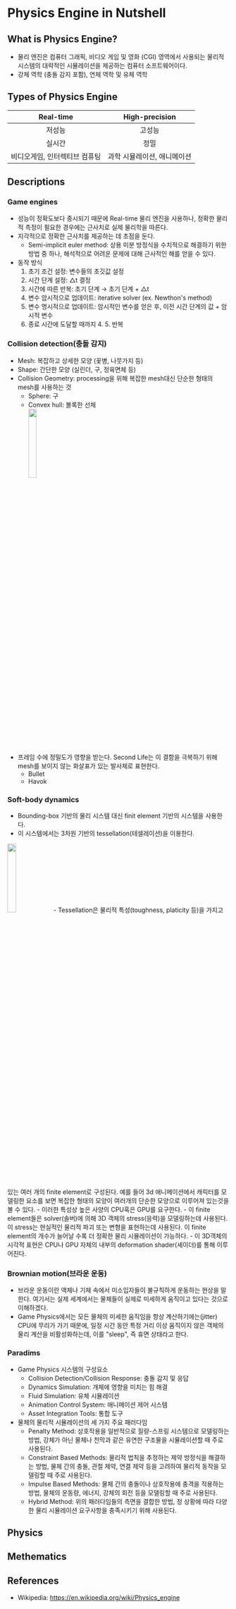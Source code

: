 Physics Engine in Nutshell
==========================


## What is Physics Engine?
- 물리 엔진은 컴퓨터 그래픽, 비디오 게임 및 영화 (CGI) 영역에서 사용되는 물리적 시스템의 대략적인 시뮬레이션을 제공하는 컴퓨터 소프트웨어이다.
- 강체 역학 (충돌 감지 포함), 연체 역학 및 유체 역학


## Types of Physics Engine
Real-time | High-precision
:---:|:---:
저성능 | 고성능
실시간 | 정밀
비디오게임, 인터렉티브 컴퓨팅 | 과학 시뮬레이션, 애니메이션


## Descriptions
### Game engines
- 성능이 정확도보다 중시되기 때문에 Real-time 물리 엔진을 사용하나, 정확한 물리적 측정이 필요한 경우에는 근사치로 실제 물리학을 따른다.
- 지각적으로 정확한 근사치를 제공하는 데 초점을 둔다.
	- Semi-implicit euler method: 상용 미분 방정식을 수치적으로 해결하기 위한 방법 중 하나, 해석적으로 어려운 문제에 대해 근사적인 해를 얻을 수 있다.
- 동작 방식
	1. 초기 조건 설정: 변수들의 초깃값 설정
	2. 시간 단계 설정: △t 결정
	3. 시간에 따른 반복: 초기 단계 → 초기 단계 + △t
	4. 변수 암시적으로 업데이트: iterative solver (ex. Newthon's method)
	5. 변수 명시적으로 업데이트: 암시적인 변수를 얻은 후, 이전 시간 단계의 값 + 암시적 변수
	6. 종료 시간에 도달할 때까지 4. 5. 반복

### Collision detection(충돌 감지)
- Mesh: 복잡하고 상세한 모양 (꽃병, 나뭇가지 등)
- Shape: 간단한 모양 (실린더, 구, 정육면체 등)
- Collision Geometry: processing을 위해 복잡한 mesh대신 단순한 형태의 mesh를 사용하는 것
	- Sphere: 구
	- Convex hull: 볼록한 선체 <br/> <img src="https://upload.wikimedia.org/wikipedia/commons/thumb/8/8e/Extreme_points.svg/1024px-Extreme_points.svg.png" width="20%" height="20%"/>
- 프레임 수에 정밀도가 영향을 받는다. Second Life는 이 결함을 극복하기 위해 mesh를 보이지 않는 화살표가 있는 발사체로 표현한다.
	- Bullet
	- Havok

### Soft-body dynamics
- Bounding-box 기반의 물리 시스템 대신 finit element 기반의 시스템을 사용한다.
- 이 시스템에서는 3차원 기반의 tessellation(테셀레이션)을 이용한다. <br/>
<img src="https://i.namu.wiki/i/O3tc0gGi2xrLiPmyN9wh9xOTTgi_2zrWSKQifM0a8DBUk-5m584Sdkz0w8KWPxBNk7h8DxQfT7Gg1GzDUwATr_jEAHgsjkZCcYXpxj1uB3xRdi6yMMUNt2BHtdZ5WKNzXKRchQeKT8KbD5ilsWEgww.webp" width="20%" height="20%"/>
- Tessellation은 물리적 특성(toughness, platicity 등)을 가지고 있는 여러 개의 finite element로 구성된다. 예를 들어 3d 애니메이션에서 캐릭터를 모델링한 요소를 보면 복잡한 형태의 모양이 여러개의 단순한 모양으로 이루어져 있는것을 볼 수 있다.
- 이러한 특성상 높은  사양의 CPU혹은 GPU를 요구한다.
- 이 finite element들은 solver(솔버)에 의해 3D 객체의 stress(응력)을 모델링하는데 사용된다. 이 stress는 현실적인 물리적 파괴 또는 변형을 표현하는데 사용된다. 이 finite element의 개수가 늘어날 수록 더 정확한 물리 시뮬레이션이 가능하다.
- 이 3D객체의 시각적 표현은 CPU나 GPU 자체의 내부의 deformation shader(셰이더)를 통해 이루어진다.

### Brownian motion(브라운 운동)
- 브라운 운동이란 액체나 기체 속에서 미소입자들이 불규칙하게 운동하는 현상을 말한다. 여기서는 실제 세계에서는 물체들이 실제로 미세하게 움직이고 있다는 것으로 이해하겠다.
- Game Physics에서는 모든 물체의 미세한 움직임을 항상 계산하기에는(jitter) CPU에 무리가 가기 때문에, 일정 시간 동안 특정 거리 이상 움직이지 않은 객체의 물리 계산을 비활성화하는데, 이를 "sleep", 즉 휴면 상태라고 한다.

### Paradims
- Game Physics 시스템의 구성요소
	- Collision Detection/Collision Response: 충돌 감지 및 응답
	- Dynamics Simulation: 개체에 영향을 미치는 힘 해결
	- Fluid Simulation: 유체 시뮬레이션
	- Animation Control System: 애니메이션 제어 시스템
	- Asset Integration Tools: 통합 도구
- 물체의 물리적 시뮬레이션의 세 가지 주요 패러다임
	- Penalty Method: 상호작용을 일반적으로 질량-스프링 시스템으로 모델링하는 방법, 강체가 아닌 물체나 천막과 같은 유연한 구조물을 시뮬레이션할 때 주로 사용된다.
	- Constraint Based Methods: 물리적 법칙을 추정하는 제약 방정식을 해결하는 방법, 물체 간의 충돌, 관절 제약, 연결 제약 등을 고려하여 물리적 동작을 모델링할 때 주로 사용된다.
	- Impulse Based Methods: 물체 간의 충돌이나 상호작용에 충격을 적용하는 방법, 물체의 운동량, 에너지, 강체의 회전 등을 모델링할 때 주로 사용된다.
	- Hybrid Method: 위의 패러다임들의 측면을 결합한 방법, 정 상황에 따라 다양한 물리 시뮬레이션 요구사항을 충족시키기 위해 사용된다.

## Physics

## Methematics

## References
- Wikipedia: <https://en.wikipedia.org/wiki/Physics_engine>
